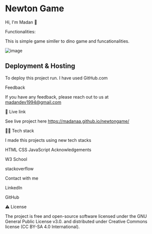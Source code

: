 # Newton Game

Hi, I'm Madan 👋

Functionalities:

This is simple game simller to dino game and funcationalities.

![image](https://user-images.githubusercontent.com/58905767/135399060-8b200b81-59e8-4c6b-ae16-09ab422864c3.png)



## Deployment & Hosting

To deploy this project run. I have used GitHub.com

Feedback

If you have any feedback, please reach out to us at madandev1994@gmail.com

🌟 Live link

See live project here
https://madanaa.github.io/newtongame/

👨‍💻 Tech stack

I made this projects using new tech stacks

HTML
CSS
JavaScript
Acknowledgements

W3 School

stackoverflow

Contact with me

LinkedIn

GitHub

⚠️ License

The project is free and open-source software licensed under the GNU General Public License v3.0. and distributed under Creative Commons license (CC BY-SA 4.0 International).
